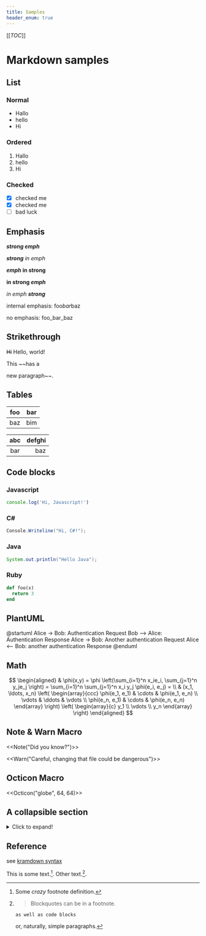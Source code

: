 ```yaml
---
title: Samples
header_enum: true
---
```


[[_TOC_]]
# Markdown samples

## List
### Normal
- Hallo
- hello
- Hi

### Ordered
1. Hallo
2. hello
3. Hi

### Checked
- [x] checked me
- [x] checked me
- [ ] bad luck

## Emphasis

***strong emph***

***strong** in emph*

***emph* in strong**

**in strong *emph***

*in emph **strong***

internal emphasis: foo*bar*baz

no emphasis: foo_bar_baz

## Strikethrough

~~Hi~~ Hello, world!

This ~~has a

new paragraph~~.

## Tables

| foo | bar |
| --- | --- |
| baz | bim |

| abc | defghi |
:-: | -----------:
bar | baz

## Code blocks
### Javascript
```javascript
console.log('Hi, Javascript!')
```
### C<span>#<span>
```csharp
Console.Writeline("Hi, C#!");
```
### Java
```java
System.out.println("Hello Java");
```

### Ruby
~~~~ruby startline=3 $%@#$
def foo(x)
  return 3
end
~~~~~~~

## PlantUML
@startuml
Alice -> Bob: Authentication Request
Bob --> Alice: Authentication Response
Alice -> Bob: Another authentication Request
Alice <-- Bob: another authentication Response
@enduml

## Math
$$
\begin{aligned}
  & \phi(x,y) = \phi \left(\sum_{i=1}^n x_ie_i, \sum_{j=1}^n y_je_j \right)
  = \sum_{i=1}^n \sum_{j=1}^n x_i y_j \phi(e_i, e_j) = \\
  & (x_1, \ldots, x_n) \left( \begin{array}{ccc}
      \phi(e_1, e_1) & \cdots & \phi(e_1, e_n) \\
      \vdots & \ddots & \vdots \\
      \phi(e_n, e_1) & \cdots & \phi(e_n, e_n)
    \end{array} \right)
  \left( \begin{array}{c}
      y_1 \\
      \vdots \\
      y_n
    \end{array} \right)
\end{aligned}
$$

## Note & Warn Macro

<<Note("Did you know?")>>

<<Warn("Careful, changing that file could be dangerous")>>

## Octicon Macro

<<Octicon("globe", 64, 64)>>

## A collapsible section
<details>
  <summary>Click to expand!</summary>

  ### Heading
  1. A numbered
  2. list
     * With some
     * Sub bullets
</details>

## Reference
see [kramdown syntax](https://kramdown.gettalong.org/syntax.html)

This is some text.[^1]. Other text.[^footnote].

[^1]: Some *crazy* footnote definition.
[^footnote]:
    > Blockquotes can be in a footnote.

        as well as code blocks

    or, naturally, simple paragraphs.